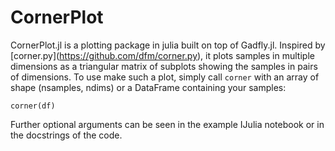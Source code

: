 CornerPlot
==========

CornerPlot.jl is a plotting package in julia built on top of Gadfly.jl.
Inspired by [corner.py[](occco[)](https://github.com/dfm/corner.py), it plots samples in multiple dimensions as a triangular
matrix of subplots showing the samples in pairs of dimensions. To use make
such a plot, simply call `corner` with an array of shape (nsamples, ndims)
or a DataFrame containing your samples:

```
corner(df)
```

Further optional arguments can be seen in the example IJulia notebook or in
the docstrings of the code.
